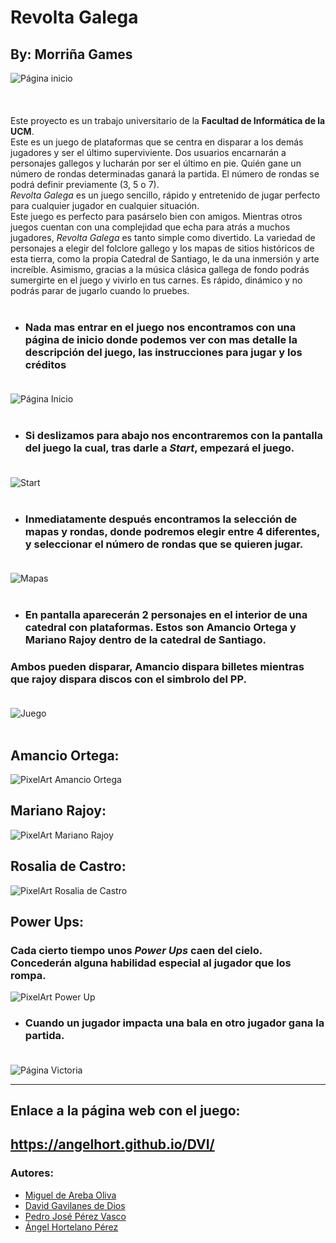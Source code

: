 # Revolta Galega
## By: Morriña Games
<img src="assets/images/logo1.JPG" alt="Página inicio" style="display: block; margin-left: auto; margin-right: auto;"/> <br><br><br>
Este proyecto es un trabajo universitario de la **Facultad de Informática de la UCM**.<br>
Este es un juego de plataformas que se centra en disparar a los demás jugadores y ser el último superviviente. Dos usuarios encarnarán a personajes gallegos y lucharán por ser el último en pie. Quién gane un número de rondas determinadas ganará la partida. El número de rondas se podrá definir previamente (3, 5 o 7).<br>
*Revolta Galega* es un juego sencillo, rápido y entretenido de jugar perfecto para cualquier jugador en cualquier situación.<br>
Este juego es perfecto para pasárselo bien con amigos. Mientras otros juegos cuentan con una complejidad que echa para atrás a muchos jugadores, *Revolta Galega* es tanto simple como divertido. La variedad de personajes a elegir del folclore gallego y los mapas de sitios históricos de esta tierra, como la propia Catedral de Santiago, le da una inmersión y arte increíble. Asimismo, gracias a la música clásica gallega de fondo podrás sumergirte en el juego y vivirlo en tus carnes. Es rápido, dinámico y no podrás parar de jugarlo cuando lo pruebes.<br><br>

* ### Nada mas entrar en el juego nos encontramos con una página de inicio donde podemos ver con mas detalle la descripción del juego, las instrucciones para jugar y los créditos<br><br>
<img src="assets/images/paginaInicio.png" alt="Página Inicio" style="display: block; margin-left: auto; margin-right: auto; width = 50%;"/> <br>

* ### Si deslizamos para abajo nos encontraremos con la pantalla del juego la cual, tras darle a *Start*, empezará el juego.<br><br>
<img src="assets/images/start.jpg" alt="Start" style="display: block; margin-left: auto; margin-right: auto; width = 50%;"/> <br>

* ### Inmediatamente después encontramos la selección de mapas y rondas, donde podremos elegir entre 4 diferentes, y seleccionar el número de rondas que se quieren jugar.<br><br>
<img src="assets/images/mapas.jpg" alt="Mapas" style="display: block; margin-left: auto; margin-right: auto; width = 50%;"/> <br>

* ### En pantalla aparecerán 2 personajes en el interior de una catedral con plataformas. Estos son Amancio Ortega y Mariano Rajoy dentro de la catedral de Santiago. <br>
### Ambos pueden disparar, Amancio dispara billetes mientras que rajoy dispara discos con el simbrolo del PP. <br><br>
<img src="assets/images/juego.png" alt="Juego" style="display: block; margin-left: auto; margin-right: auto; width = 50%;"/> <br>

## Amancio Ortega:
<img src="assets/PixelArt/amancioAnimaciones.png" alt="PixelArt Amancio Ortega"/> <br>

## Mariano Rajoy:
<img src="assets/PixelArt/rajoyAnimaciones.png" alt="PixelArt Mariano Rajoy"/> <br>

## Rosalia de Castro:
<img src="assets/PixelArt/rosaliaAnimaciones.png" alt="PixelArt Rosalia de Castro"/> <br>

## Power Ups:
### Cada cierto tiempo unos *Power Ups* caen del cielo. Concederán alguna habilidad especial al jugador que los rompa.
<img src="assets/PixelArt/powerUpAnimacion.png" alt="PixelArt Power Up"/> <br>

* ### Cuando un jugador impacta una bala en otro jugador gana la partida.<br><br>
<img src="assets/images/victoria.jpg" alt="Página Victoria"/> <br>

------------------------------------------------------------------------------------------------------------------------------------------------------------------------- 


## Enlace a la página web con el juego:
## https://angelhort.github.io/DVI/


### Autores:
* <a href="https://github.com/MigueldeAreba">Miguel de Areba Oliva</a>
* <a href="https://github.com/gavilaneees">David Gavilanes de Dios</a>
* <a href="https://github.com/Tarusito">Pedro José Pérez Vasco</a>
* <a href="https://github.com/angelhort">Ángel Hortelano Pérez</a>

